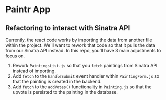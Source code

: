 # Paintr App

## Refactoring to interact with Sinatra API

Currently, the react code works by importing the data from another file within the project. We'll want to rework that code so that it pulls the data from our Sinatra API instead. In this repo, you'll have 3 main adjustments to focus on.

1. Rework `PaintingsList.js` so that you `fetch` paintings from Sinatra API instead of importing.
2. Add `fetch` to the `handleSubmit` event handler within `PaintingForm.js` so that the painting is created in the backend.
3. Add `fetch` to the `addVotes()` functionality in `Painting.js` so that the upvote is persisted to the painting in the database.